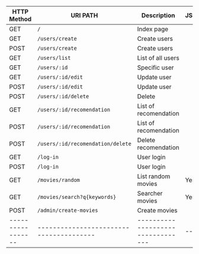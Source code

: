 | HTTP Method       | URI PATH                                | Description                       | JSON |
| ----------------- | --------------------------------------- | --------------------------------- | ---- |
| GET               | `/`                                     | Index page                        |      |
| GET               | `/users/create`                         | Create users                      |      |
| POST              | `/users/create`                         | Create users                      |      |
| GET               | `/users/list`                           | List of all users                 |      |
| GET               | `/users/:id`                            | Specific user                     |      |
| GET               | `/users/:id/edit`                       | Update user                       |      |
| POST              | `/users/:id/edit`                       | Update user                       |      |
| POST              | `/users/:id/delete`                     | Delete                            |      |
| GET               | `/users/:id/recomendation`              | List of recomendation             |      |
| POST              | `/users/:id/recomendation`              | List of recomendation             |      |
| POST              | `/users/:id/recomendation/delete`       | Delete recomendation              |      |
| GET               | `/log-in`                               | User login                        |      |
| POST              | `/log-in`                               | User login                        |      |
| GET               | `/movies/random`                        | List random movies                | Yes  |
| GET               | `/movies/search?q{keywords}`            | Searcher movies                   | Yes  |
| POST              | `/admin/create-movies`                  | Create movies                     |      |
| ----------------- | --------------------------------------- | --------------------------------- | ---- |
